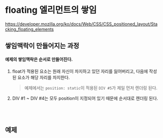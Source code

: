 # floating 엘리먼트의 쌓임

https://developer.mozilla.org/ko/docs/Web/CSS/CSS_positioned_layout/Stacking_floating_elements

## 쌓임맥락이 만들어지는 과정

#### 예제의 쌓임맥락은 순서로 만들어진다.

1. float가 적용된 요소는 원래 자신이 차지하고 있던 자리를 잃어버리고, 다음에 작성된 요소가 해당 자리를 차지한다.

    > 예제에서는 `position: static`이 적용된 `DIV #5`가 제일 먼저 렌더링 된다.

2. DIV #1 ~ DIV #4는 모두 position이 지정되어 있기 때문에 순서대로 렌더링 된다.



<br></br>
## 예제
